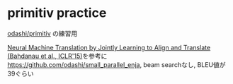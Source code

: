 # primitiv practice

[odashi/primitiv](https://github.com/odashi/primitiv) の練習用

[Neural Machine Translation by Jointly Learning to Align and Translate (Bahdanau et al., ICLR'15)](https://arxiv.org/abs/1409.0473)を参考に  
https://github.com/odashi/small_parallel_enja, beam searchなし, BLEU値が39ぐらい
